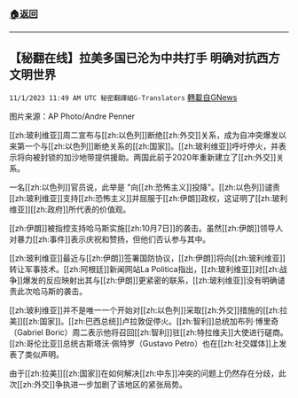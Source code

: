 ###  [:house:返回](README.md)
---


## 【秘翻在线】拉美多国已沦为中共打手 明确对抗西方文明世界
`11/1/2023 11:49 AM UTC 秘密翻譯組G-Translators` [轉載自GNews](https://gnews.org/articles/1908191)

图片来源：AP Photo/Andre Penner

[[zh:玻利维亚]]周二宣布与[[zh:以色列]]断绝[[zh:外交]]关系，成为自冲突爆发以来第一个与[[zh:以色列]]断绝关系的[[zh:国家]]。[[zh:玻利维亚]]呼吁停火，并表示将向被封锁的加沙地带提供援助。两国此前于2020年重新建立了[[zh:外交]]关系。

一名[[zh:以色列]]官员说，此举是 "向[[zh:恐怖主义]]投降"。[[zh:以色列]]谴责[[zh:玻利维亚]]支持[[zh:恐怖主义]]并屈服于[[zh:伊朗]]政权，这证明了[[zh:玻利维亚]][[zh:政府]]所代表的价值观。

[[zh:伊朗]]被指控支持哈马斯实施[[zh:10月7日]]的袭击。虽然[[zh:伊朗]]领导人对暴力[[zh:事件]]表示庆祝和赞扬，但他们否认参与其中。

[[zh:玻利维亚]]最近与[[zh:伊朗]]签署国防协议，[[zh:伊朗]]将向[[zh:玻利维亚]]转让军事技术。[[zh:阿根廷]]新闻网站La Politica指出，[[zh:玻利维亚]]对[[zh:战争]]爆发的反应映射出其与[[zh:伊朗]]更紧密的联系，[[zh:玻利维亚]]没有明确谴责此次哈马斯的袭击。

[[zh:玻利维亚]]并不是唯一一个开始对[[zh:以色列]]采取[[zh:外交]]措施的[[zh:拉美]][[zh:国家]]。[[zh:巴西总统]]卢拉敦促停火。[[zh:智利]]总统加布列·博里奇（Gabriel Boric）周二表示他将召回[[zh:智利]]驻[[zh:特拉维夫]]大使进行磋商。[[zh:哥伦比亚]]总统古斯塔沃·佩特罗（Gustavo Petro）也在[[zh:社交媒体]]上发表了类似声明。

由于[[zh:拉美]][[zh:国家]]在如何解决[[zh:中东]]冲突的问题上仍然存在分歧，此次[[zh:外交]]争执进一步加剧了该地区的紧张局势。
